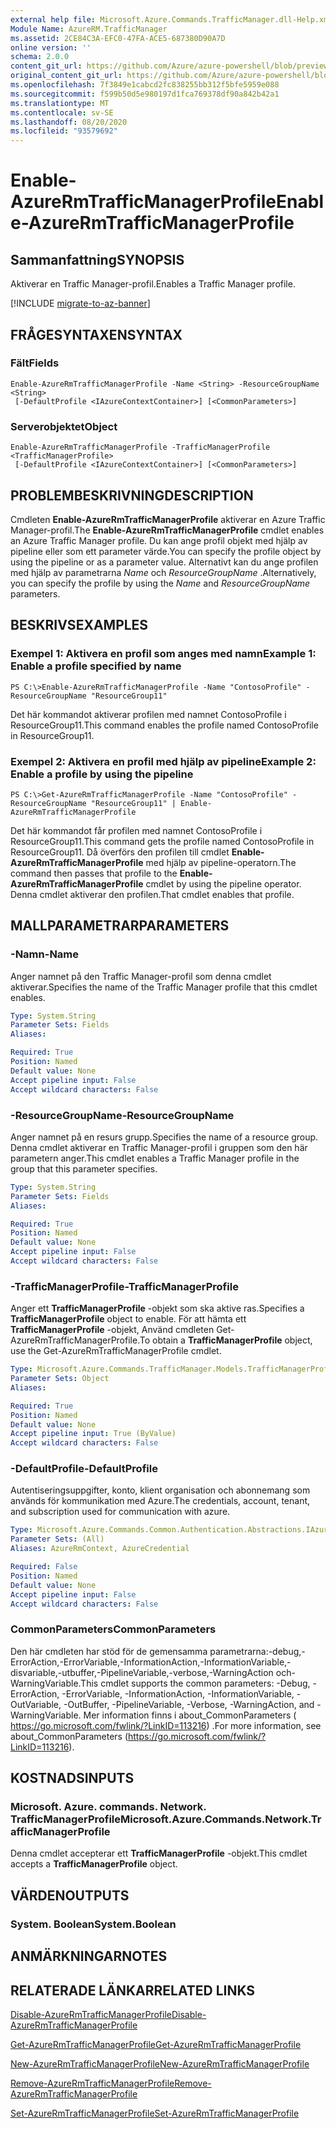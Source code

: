 ```yaml
---
external help file: Microsoft.Azure.Commands.TrafficManager.dll-Help.xml
Module Name: AzureRM.TrafficManager
ms.assetid: 2CE84C3A-EFC0-47FA-ACE5-687380D90A7D
online version: ''
schema: 2.0.0
content_git_url: https://github.com/Azure/azure-powershell/blob/preview/src/ResourceManager/TrafficManager/Commands.TrafficManager2/help/Enable-AzureRmTrafficManagerProfile.md
original_content_git_url: https://github.com/Azure/azure-powershell/blob/preview/src/ResourceManager/TrafficManager/Commands.TrafficManager2/help/Enable-AzureRmTrafficManagerProfile.md
ms.openlocfilehash: 7f3849e1cabcd2fc838255bb312f5bfe5959e088
ms.sourcegitcommit: f599b50d5e980197d1fca769378df90a842b42a1
ms.translationtype: MT
ms.contentlocale: sv-SE
ms.lasthandoff: 08/20/2020
ms.locfileid: "93579692"
---
```

# <span data-ttu-id="20aa2-101">Enable-AzureRmTrafficManagerProfile</span><span class="sxs-lookup"><span data-stu-id="20aa2-101">Enable-AzureRmTrafficManagerProfile</span></span>

## <span data-ttu-id="20aa2-102">Sammanfattning</span><span class="sxs-lookup"><span data-stu-id="20aa2-102">SYNOPSIS</span></span>
<span data-ttu-id="20aa2-103">Aktiverar en Traffic Manager-profil.</span><span class="sxs-lookup"><span data-stu-id="20aa2-103">Enables a Traffic Manager profile.</span></span>

[!INCLUDE [migrate-to-az-banner](../../includes/migrate-to-az-banner.md)]

## <span data-ttu-id="20aa2-104">FRÅGESYNTAXEN</span><span class="sxs-lookup"><span data-stu-id="20aa2-104">SYNTAX</span></span>

### <span data-ttu-id="20aa2-105">Fält</span><span class="sxs-lookup"><span data-stu-id="20aa2-105">Fields</span></span>
```
Enable-AzureRmTrafficManagerProfile -Name <String> -ResourceGroupName <String>
 [-DefaultProfile <IAzureContextContainer>] [<CommonParameters>]
```

### <span data-ttu-id="20aa2-106">Serverobjektet</span><span class="sxs-lookup"><span data-stu-id="20aa2-106">Object</span></span>
```
Enable-AzureRmTrafficManagerProfile -TrafficManagerProfile <TrafficManagerProfile>
 [-DefaultProfile <IAzureContextContainer>] [<CommonParameters>]
```

## <span data-ttu-id="20aa2-107">PROBLEMBESKRIVNING</span><span class="sxs-lookup"><span data-stu-id="20aa2-107">DESCRIPTION</span></span>
<span data-ttu-id="20aa2-108">Cmdleten **Enable-AzureRmTrafficManagerProfile** aktiverar en Azure Traffic Manager-profil.</span><span class="sxs-lookup"><span data-stu-id="20aa2-108">The **Enable-AzureRmTrafficManagerProfile** cmdlet enables an Azure Traffic Manager profile.</span></span>
<span data-ttu-id="20aa2-109">Du kan ange profil objekt med hjälp av pipeline eller som ett parameter värde.</span><span class="sxs-lookup"><span data-stu-id="20aa2-109">You can specify the profile object by using the pipeline or as a parameter value.</span></span>
<span data-ttu-id="20aa2-110">Alternativt kan du ange profilen med hjälp av parametrarna *Name* och *ResourceGroupName* .</span><span class="sxs-lookup"><span data-stu-id="20aa2-110">Alternatively, you can specify the profile by using the *Name* and *ResourceGroupName* parameters.</span></span>

## <span data-ttu-id="20aa2-111">BESKRIVS</span><span class="sxs-lookup"><span data-stu-id="20aa2-111">EXAMPLES</span></span>

### <span data-ttu-id="20aa2-112">Exempel 1: Aktivera en profil som anges med namn</span><span class="sxs-lookup"><span data-stu-id="20aa2-112">Example 1: Enable a profile specified by name</span></span>
```
PS C:\>Enable-AzureRmTrafficManagerProfile -Name "ContosoProfile" -ResourceGroupName "ResourceGroup11"
```

<span data-ttu-id="20aa2-113">Det här kommandot aktiverar profilen med namnet ContosoProfile i ResourceGroup11.</span><span class="sxs-lookup"><span data-stu-id="20aa2-113">This command enables the profile named ContosoProfile in ResourceGroup11.</span></span>

### <span data-ttu-id="20aa2-114">Exempel 2: Aktivera en profil med hjälp av pipeline</span><span class="sxs-lookup"><span data-stu-id="20aa2-114">Example 2: Enable a profile by using the pipeline</span></span>
```
PS C:\>Get-AzureRmTrafficManagerProfile -Name "ContosoProfile" -ResourceGroupName "ResourceGroup11" | Enable-AzureRmTrafficManagerProfile
```

<span data-ttu-id="20aa2-115">Det här kommandot får profilen med namnet ContosoProfile i ResourceGroup11.</span><span class="sxs-lookup"><span data-stu-id="20aa2-115">This command gets the profile named ContosoProfile in ResourceGroup11.</span></span>
<span data-ttu-id="20aa2-116">Då överförs den profilen till cmdlet **Enable-AzureRmTrafficManagerProfile** med hjälp av pipeline-operatorn.</span><span class="sxs-lookup"><span data-stu-id="20aa2-116">The command then passes that profile to the **Enable-AzureRmTrafficManagerProfile** cmdlet by using the pipeline operator.</span></span>
<span data-ttu-id="20aa2-117">Denna cmdlet aktiverar den profilen.</span><span class="sxs-lookup"><span data-stu-id="20aa2-117">That cmdlet enables that profile.</span></span>

## <span data-ttu-id="20aa2-118">MALLPARAMETRAR</span><span class="sxs-lookup"><span data-stu-id="20aa2-118">PARAMETERS</span></span>

### <span data-ttu-id="20aa2-119">-Namn</span><span class="sxs-lookup"><span data-stu-id="20aa2-119">-Name</span></span>
<span data-ttu-id="20aa2-120">Anger namnet på den Traffic Manager-profil som denna cmdlet aktiverar.</span><span class="sxs-lookup"><span data-stu-id="20aa2-120">Specifies the name of the Traffic Manager profile that this cmdlet enables.</span></span>

```yaml
Type: System.String
Parameter Sets: Fields
Aliases: 

Required: True
Position: Named
Default value: None
Accept pipeline input: False
Accept wildcard characters: False
```

### <span data-ttu-id="20aa2-121">-ResourceGroupName</span><span class="sxs-lookup"><span data-stu-id="20aa2-121">-ResourceGroupName</span></span>
<span data-ttu-id="20aa2-122">Anger namnet på en resurs grupp.</span><span class="sxs-lookup"><span data-stu-id="20aa2-122">Specifies the name of a resource group.</span></span>
<span data-ttu-id="20aa2-123">Denna cmdlet aktiverar en Traffic Manager-profil i gruppen som den här parametern anger.</span><span class="sxs-lookup"><span data-stu-id="20aa2-123">This cmdlet enables a Traffic Manager profile in the group that this parameter specifies.</span></span>

```yaml
Type: System.String
Parameter Sets: Fields
Aliases: 

Required: True
Position: Named
Default value: None
Accept pipeline input: False
Accept wildcard characters: False
```

### <span data-ttu-id="20aa2-124">-TrafficManagerProfile</span><span class="sxs-lookup"><span data-stu-id="20aa2-124">-TrafficManagerProfile</span></span>
<span data-ttu-id="20aa2-125">Anger ett **TrafficManagerProfile** -objekt som ska aktive ras.</span><span class="sxs-lookup"><span data-stu-id="20aa2-125">Specifies a **TrafficManagerProfile** object to enable.</span></span>
<span data-ttu-id="20aa2-126">För att hämta ett **TrafficManagerProfile** -objekt, Använd cmdleten Get-AzureRmTrafficManagerProfile.</span><span class="sxs-lookup"><span data-stu-id="20aa2-126">To obtain a **TrafficManagerProfile** object, use the Get-AzureRmTrafficManagerProfile cmdlet.</span></span>

```yaml
Type: Microsoft.Azure.Commands.TrafficManager.Models.TrafficManagerProfile
Parameter Sets: Object
Aliases: 

Required: True
Position: Named
Default value: None
Accept pipeline input: True (ByValue)
Accept wildcard characters: False
```

### <span data-ttu-id="20aa2-127">-DefaultProfile</span><span class="sxs-lookup"><span data-stu-id="20aa2-127">-DefaultProfile</span></span>
<span data-ttu-id="20aa2-128">Autentiseringsuppgifter, konto, klient organisation och abonnemang som används för kommunikation med Azure.</span><span class="sxs-lookup"><span data-stu-id="20aa2-128">The credentials, account, tenant, and subscription used for communication with azure.</span></span>

```yaml
Type: Microsoft.Azure.Commands.Common.Authentication.Abstractions.IAzureContextContainer
Parameter Sets: (All)
Aliases: AzureRmContext, AzureCredential

Required: False
Position: Named
Default value: None
Accept pipeline input: False
Accept wildcard characters: False
```

### <span data-ttu-id="20aa2-129">CommonParameters</span><span class="sxs-lookup"><span data-stu-id="20aa2-129">CommonParameters</span></span>
<span data-ttu-id="20aa2-130">Den här cmdleten har stöd för de gemensamma parametrarna:-debug,-ErrorAction,-ErrorVariable,-InformationAction,-InformationVariable,-disvariable,-utbuffer,-PipelineVariable,-verbose,-WarningAction och-WarningVariable.</span><span class="sxs-lookup"><span data-stu-id="20aa2-130">This cmdlet supports the common parameters: -Debug, -ErrorAction, -ErrorVariable, -InformationAction, -InformationVariable, -OutVariable, -OutBuffer, -PipelineVariable, -Verbose, -WarningAction, and -WarningVariable.</span></span> <span data-ttu-id="20aa2-131">Mer information finns i about_CommonParameters ( https://go.microsoft.com/fwlink/?LinkID=113216) .</span><span class="sxs-lookup"><span data-stu-id="20aa2-131">For more information, see about_CommonParameters (https://go.microsoft.com/fwlink/?LinkID=113216).</span></span>

## <span data-ttu-id="20aa2-132">KOSTNADS</span><span class="sxs-lookup"><span data-stu-id="20aa2-132">INPUTS</span></span>

### <span data-ttu-id="20aa2-133">Microsoft. Azure. commands. Network. TrafficManagerProfile</span><span class="sxs-lookup"><span data-stu-id="20aa2-133">Microsoft.Azure.Commands.Network.TrafficManagerProfile</span></span>
<span data-ttu-id="20aa2-134">Denna cmdlet accepterar ett **TrafficManagerProfile** -objekt.</span><span class="sxs-lookup"><span data-stu-id="20aa2-134">This cmdlet accepts a **TrafficManagerProfile** object.</span></span>

## <span data-ttu-id="20aa2-135">VÄRDEN</span><span class="sxs-lookup"><span data-stu-id="20aa2-135">OUTPUTS</span></span>

### <span data-ttu-id="20aa2-136">System. Boolean</span><span class="sxs-lookup"><span data-stu-id="20aa2-136">System.Boolean</span></span>

## <span data-ttu-id="20aa2-137">ANMÄRKNINGAR</span><span class="sxs-lookup"><span data-stu-id="20aa2-137">NOTES</span></span>

## <span data-ttu-id="20aa2-138">RELATERADE LÄNKAR</span><span class="sxs-lookup"><span data-stu-id="20aa2-138">RELATED LINKS</span></span>

[<span data-ttu-id="20aa2-139">Disable-AzureRmTrafficManagerProfile</span><span class="sxs-lookup"><span data-stu-id="20aa2-139">Disable-AzureRmTrafficManagerProfile</span></span>](./Disable-AzureRmTrafficManagerProfile.md)

[<span data-ttu-id="20aa2-140">Get-AzureRmTrafficManagerProfile</span><span class="sxs-lookup"><span data-stu-id="20aa2-140">Get-AzureRmTrafficManagerProfile</span></span>](./Get-AzureRmTrafficManagerProfile.md)

[<span data-ttu-id="20aa2-141">New-AzureRmTrafficManagerProfile</span><span class="sxs-lookup"><span data-stu-id="20aa2-141">New-AzureRmTrafficManagerProfile</span></span>](./New-AzureRmTrafficManagerProfile.md)

[<span data-ttu-id="20aa2-142">Remove-AzureRmTrafficManagerProfile</span><span class="sxs-lookup"><span data-stu-id="20aa2-142">Remove-AzureRmTrafficManagerProfile</span></span>](./Remove-AzureRmTrafficManagerProfile.md)

[<span data-ttu-id="20aa2-143">Set-AzureRmTrafficManagerProfile</span><span class="sxs-lookup"><span data-stu-id="20aa2-143">Set-AzureRmTrafficManagerProfile</span></span>](./Set-AzureRmTrafficManagerProfile.md)


